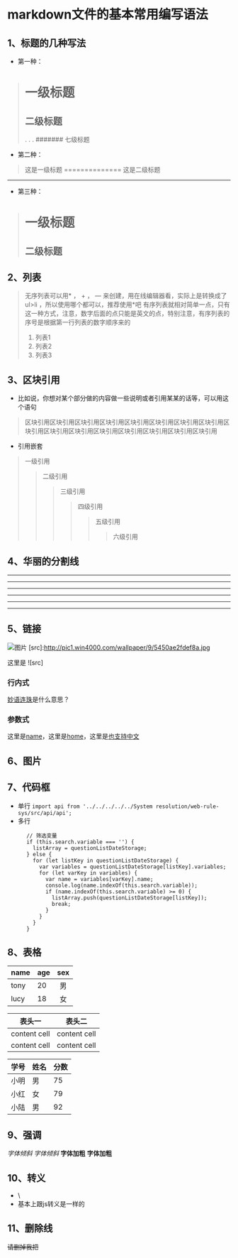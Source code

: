 # markdown文件的基本常用编写语法

## 1、标题的几种写法

* 第一种：
> # 一级标题
> ## 二级标题
>   .
>   .
>   .
> ####### 七级标题
* 第二种：
> 这是一级标题
==============
> 这是二级标题
-------------
* 第三种：
> # 一级标题 #
> ## 二级标题 ##

## 2、列表

> 无序列表可以用* ， + ， — 来创建，用在线编辑器看，实际上是转换成了ul>li ，所以使用哪个都可以，推荐使用*吧
> 有序列表就相对简单一点，只有这一种方式，注意，数字后面的点只能是英文的点，特别注意，有序列表的序号是根据第一行列表的数字顺序来的
> 1. 列表1
> 2. 列表2
> 3. 列表3

## 3、区块引用

* 比如说，你想对某个部分做的内容做一些说明或者引用某某的话等，可以用这个语句
> 区块引用区块引用区块引用区块引用区块引用区块引用区块引用区块引用区块引用区块引用区块引用区块引用区块引用区块引用区块引用区块引用
* 引用嵌套
> 一级引用
>> 二级引用
>>> 三级引用
>>>> 四级引用
>>>>> 五级引用
>>>>>> 六级引用

## 4、华丽的分割线

***
************
----------
- - - 
* * *
_ _ _

## 5、链接
![图片](http://pic1.win4000.com/wallpaper/9/5450ae2fdef8a.jpg)
[src]:http://pic1.win4000.com/wallpaper/9/5450ae2fdef8a.jpg

这里是 ![src]

### 行内式
[妙语连珠](http://wwww.baidu.com)是什么意思？
### 参数式
[name]:http://wwww.baidu.com/name "名称"
[home]:http://wwww.baidu.com/home "首页"
[也支持中文]:http://wwww.baidu.com/ "test"

这里是[name]，这里是[home]，这里是[也支持中文]

## 6、图片

## 7、代码框
* 单行
`import api from '../../../../../System resolution/web-rule-sys/src/api/api';`
* 多行
```可以写注释
      // 筛选变量
      if (this.search.variable === '') {
        listArray = questionListDateStorage;
      } else {
        for (let listKey in questionListDateStorage) {
          var variables = questionListDateStorage[listKey].variables;
          for (let varKey in variables) {
            var name = variables[varKey].name;
            console.log(name.indexOf(this.search.variable));
            if (name.indexOf(this.search.variable) >= 0) {
              listArray.push(questionListDateStorage[listKey]);
              break;
            }
          }
        }
      }
```
## 8、表格

| name | age | sex |
|:-----|:------|:------:|
| tony | 20 | 男 |
| lucy | 18 | 女 |

表头一 | 表头二
------ | -----
content cell | content cell
content cell | content cell

学号|姓名|分数
-|-|-
小明|男|75
小红|女|79
小陆|男|92|

## 9、强调
*字体倾斜*
_字体倾斜_
**字体加粗**
__字体加粗__

## 10、转义
* \\
* 基本上跟js转义是一样的

## 11、删除线
~~请删掉我把~~

